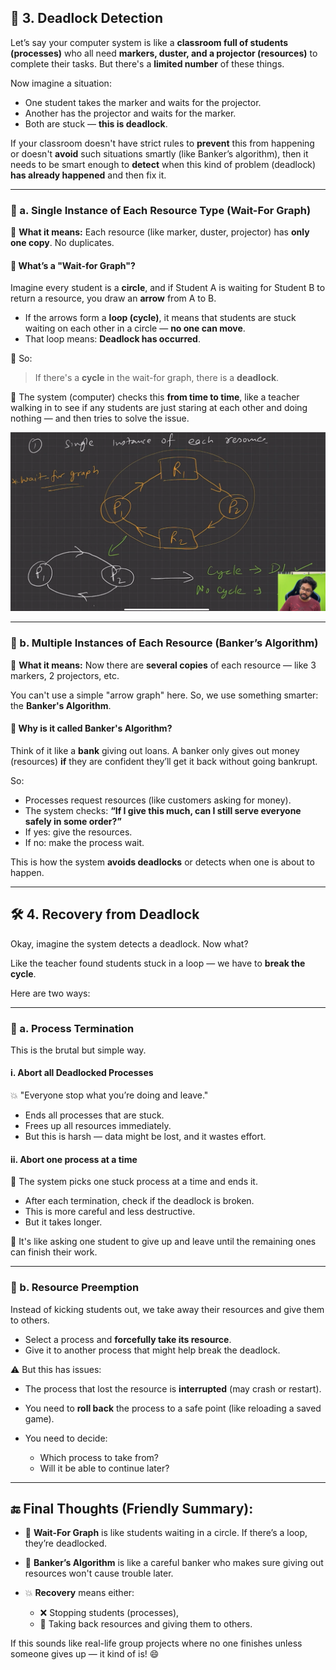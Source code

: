 ## 🔐 3. **Deadlock Detection**

Let’s say your computer system is like a **classroom full of students (processes)** who all need **markers, duster, and a projector (resources)** to complete their tasks. But there's a **limited number** of these things.

Now imagine a situation:

* One student takes the marker and waits for the projector.
* Another has the projector and waits for the marker.
* Both are stuck — **this is deadlock**.

If your classroom doesn't have strict rules to **prevent** this from happening or doesn't **avoid** such situations smartly (like Banker’s algorithm), then it needs to be smart enough to **detect** when this kind of problem (deadlock) **has already happened** and then fix it.

---

### 🔸 a. **Single Instance of Each Resource Type (Wait-For Graph)**

🧠 **What it means:**
Each resource (like marker, duster, projector) has **only one copy**. No duplicates.

#### 🧱 What’s a "Wait-for Graph"?

Imagine every student is a **circle**, and if Student A is waiting for Student B to return a resource, you draw an **arrow** from A to B.

* If the arrows form a **loop (cycle)**, it means that students are stuck waiting on each other in a circle — **no one can move**.
* That loop means: **Deadlock has occurred**.

📌 So:

> If there's a **cycle** in the wait-for graph, there is a **deadlock**.

🔁 The system (computer) checks this **from time to time**, like a teacher walking in to see if any students are just staring at each other and doing nothing — and then tries to solve the issue.

![image-2](./image-2.png)

---

### 🔸 b. **Multiple Instances of Each Resource (Banker’s Algorithm)**

🧠 **What it means:**
Now there are **several copies** of each resource — like 3 markers, 2 projectors, etc.

You can't use a simple "arrow graph" here. So, we use something smarter: the **Banker's Algorithm**.

#### 🏦 Why is it called Banker's Algorithm?

Think of it like a **bank** giving out loans. A banker only gives out money (resources) **if** they are confident they’ll get it back without going bankrupt.

So:

* Processes request resources (like customers asking for money).
* The system checks: **“If I give this much, can I still serve everyone safely in some order?”**
* If yes: give the resources.
* If no: make the process wait.

This is how the system **avoids deadlocks** or detects when one is about to happen.

---

## 🛠 4. **Recovery from Deadlock**

Okay, imagine the system detects a deadlock. Now what?

Like the teacher found students stuck in a loop — we have to **break the cycle**.

Here are two ways:

---

### 🔴 a. **Process Termination**

This is the brutal but simple way.

#### i. Abort all Deadlocked Processes

💥 "Everyone stop what you’re doing and leave."

* Ends all processes that are stuck.
* Frees up all resources immediately.
* But this is harsh — data might be lost, and it wastes effort.

#### ii. Abort one process at a time

🔁 The system picks one stuck process at a time and ends it.

* After each termination, check if the deadlock is broken.
* This is more careful and less destructive.
* But it takes longer.

📌 It's like asking one student to give up and leave until the remaining ones can finish their work.

---

### 🔁 b. **Resource Preemption**

Instead of kicking students out, we take away their resources and give them to others.

* Select a process and **forcefully take its resource**.
* Give it to another process that might help break the deadlock.

⚠️ But this has issues:

* The process that lost the resource is **interrupted** (may crash or restart).
* You need to **roll back** the process to a safe point (like reloading a saved game).
* You need to decide:

  * Which process to take from?
  * Will it be able to continue later?

---

## 🔚 Final Thoughts (Friendly Summary):

* 🧱 **Wait-For Graph** is like students waiting in a circle. If there’s a loop, they’re deadlocked.
* 🏦 **Banker’s Algorithm** is like a careful banker who makes sure giving out resources won't cause trouble later.
* 💥 **Recovery** means either:

  * ❌ Stopping students (processes),
  * 🔁 Taking back resources and giving them to others.

If this sounds like real-life group projects where no one finishes unless someone gives up — it kind of is! 😄

